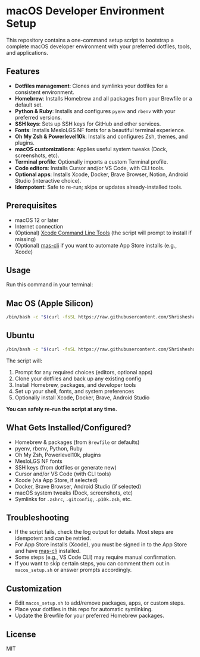 # macOS Developer Environment Setup

This repository contains a one-command setup script to bootstrap a complete macOS developer environment with your preferred dotfiles, tools, and applications.

## Features

- **Dotfiles management**: Clones and symlinks your dotfiles for a consistent environment.
- **Homebrew**: Installs Homebrew and all packages from your Brewfile or a default set.
- **Python & Ruby**: Installs and configures `pyenv` and `rbenv` with your preferred versions.
- **SSH keys**: Sets up SSH keys for GitHub and other services.
- **Fonts**: Installs MesloLGS NF fonts for a beautiful terminal experience.
- **Oh My Zsh & Powerlevel10k**: Installs and configures Zsh, themes, and plugins.
- **macOS customizations**: Applies useful system tweaks (Dock, screenshots, etc).
- **Terminal profile**: Optionally imports a custom Terminal profile.
- **Code editors**: Installs Cursor and/or VS Code, with CLI tools.
- **Optional apps**: Installs Xcode, Docker, Brave Browser, Notion, Android Studio (interactive choice).
- **Idempotent**: Safe to re-run; skips or updates already-installed tools.

## Prerequisites

- macOS 12 or later
- Internet connection
- (Optional) [Xcode Command Line Tools](https://developer.apple.com/download/more/) (the script will prompt to install if missing)
- (Optional) [mas-cli](https://github.com/mas-cli/mas) if you want to automate App Store installs (e.g., Xcode)

## Usage

Run this command in your terminal:

## Mac OS (Apple Silicon)

```sh
/bin/bash -c "$(curl -fsSL https://raw.githubusercontent.com/Shrishesha4/.dotfiles/main/macos_setup.sh)"
```

## Ubuntu

```sh
/bin/bash -c "$(curl -fsSL https://raw.githubusercontent.com/Shrishesha4/.dotfiles/main/ubuntu_setup.sh)"
```

The script will:

1. Prompt for any required choices (editors, optional apps)
2. Clone your dotfiles and back up any existing config
3. Install Homebrew, packages, and developer tools
4. Set up your shell, fonts, and system preferences
5. Optionally install Xcode, Docker, Brave, Android Studio

**You can safely re-run the script at any time.**

## What Gets Installed/Configured?

- Homebrew & packages (from `Brewfile` or defaults)
- pyenv, rbenv, Python, Ruby
- Oh My Zsh, Powerlevel10k, plugins
- MesloLGS NF fonts
- SSH keys (from dotfiles or generate new)
- Cursor and/or VS Code (with CLI tools)
- Xcode (via App Store, if selected)
- Docker, Brave Browser, Android Studio (if selected)
- macOS system tweaks (Dock, screenshots, etc)
- Symlinks for `.zshrc`, `.gitconfig`, `.p10k.zsh`, etc.

## Troubleshooting

- If the script fails, check the log output for details. Most steps are idempotent and can be retried.
- For App Store installs (Xcode), you must be signed in to the App Store and have [mas-cli](https://github.com/mas-cli/mas) installed.
- Some steps (e.g., VS Code CLI) may require manual confirmation.
- If you want to skip certain steps, you can comment them out in `macos_setup.sh` or answer prompts accordingly.

## Customization

- Edit `macos_setup.sh` to add/remove packages, apps, or custom steps.
- Place your dotfiles in this repo for automatic symlinking.
- Update the Brewfile for your preferred Homebrew packages.

## License

MIT
